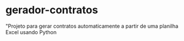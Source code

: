 # gerador-contratos
 "Projeto para gerar contratos automaticamente a partir de uma planilha Excel usando Python
